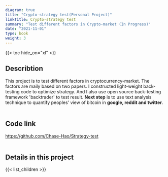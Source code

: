 ```yaml
---
diagram: true
title: "Crypto-strategy test(Personal Project)"
linkTitle: Crypto-strategy test
summary: "Test different factors in Crypto-market (In Progress)"
date: "2021-11-01"
type: book
weight: 3
---
```


{{< toc hide_on="xl" >}}
## Describtion
This project is to test different factors in cryptocurrency-market. The factors are maily based on two papers. I constructed light-weight back-testing code to optimize strategy. And I also use open source back-testing framework 'backtrader' to test result. **Next step** is to use text analysis technique to quantify peoples' view of bitcoin in **google, reddit and twitter**.
<br></br>
## Code link

<u>https://github.com/Chase-Hao/Strategy-test</u>
<br></br>
## Details in this project

{{< list_children >}}
